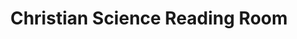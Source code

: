 ---
title: "Christian Science Reading Room"
url: /toronto/christian-science-reading-room/
shop: Bücher
---